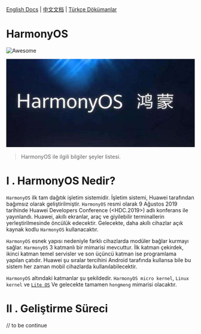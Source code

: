 [English Docs](../README.md)  |  [中文文档](README-zh.md)  |  [Türkçe Dökümanlar](README-tr.md)


# HarmonyOS
![Awesome](https://cdn.rawgit.com/sindresorhus/awesome/d7305f38d29fed78fa85652e3a63e154dd8e8829/media/badge.svg) 

<p align="center">
  <a href="https://github.com/Awesome-HarmonyOS/HarmonyOS">
    <img src="../assets/img/hi.jpg" width="750px">
  </a>
</p>



> HarmonyOS ile ilgili bilgiler şeyler listesi.


# Ⅰ . HarmonyOS Nedir?
`HarmonyOS` ilk tam dağıtık işletim sistemidir. İşletim sistemi, Huawei tarafından bağımsız olarak geliştirilmiştir. `HarmonyOS` resmi olarak 9 Ağustos 2019 tarihinde Huawei Developers Conference (<HDC.2019>) adlı konferans ile yayınlandı. Huawei, akıllı ekranlar, araç ve giyilebilir terminallerin yerleştirilmesinde öncülük edecektir. Gelecekte, daha akıllı cihazlar açık kaynak kodlu `HarmonyOS` kullanacaktır.


`HarmonyOS` esnek yapısı nedeniyle farklı cihazlarda modüler bağlar kurmayı sağlar. `HarmonyOS` 3 katmanlı bir mimarisi mevcuttur. İlk katman çekirdek, ikinci katman temel servisler ve son üçüncü katman ise programlama yapılan çatıdır. Huawei şu sıralar tercihini Android tarafında kullansa bile bu sistem her zaman mobil cihazlarda kullanılabilecektir. 

`HarmonyOS` altındaki katmanlar şu şekildedir. `HarmonyOS micro kernel`, `Linux kernel` ve [`Lite OS`](https://github.com/Awesome-HarmonyOS/HarmonyOS/tree/master/Huawei_LiteOS) 
Ve gelecekte tamamen `hongmeng` mimarisi olacaktır.

# Ⅱ . Geliştirme Süreci
// to be continue
